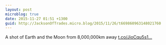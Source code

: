 ```yaml
---
layout: post
microblog: true
date: 2015-11-27 01:51 +1300
guid: http://JacksonOfTrades.micro.blog/2015/11/26/t669860963148021760.html
---
```

A shot of Earth and the Moon from 8,000,000km away [t.co/JioCqu5s1...](https://t.co/JioCqu5s1Z)
